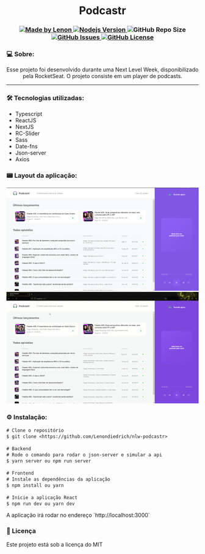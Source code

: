 
<h1 align="center">Podcastr</h1>
<h3 align="center">
  <a href="https://github.com/Lenondiedrich">
      <img alt="Made by Lenon" src="https://img.shields.io/badge/made%20by-Lenondiedrich-blue">
   </a>
  <a href="https://github.com/nodejs/node/blob/master/doc/changelogs/CHANGELOG_V14.md#14.15.0">
      <img alt="Nodejs Version" src="https://img.shields.io/badge/node.js-v14.15.0-informational?logo=Node.JS">
  </a>
  <img alt="GitHub Repo Size" src="https://img.shields.io/github/repo-size/Lenondiedrich/nlw-podcastr">
  <a href="https://github.com/Lenondiedrich/nlw-podcastr/issues">
      <img alt="GitHub Issues" src="https://img.shields.io/github/issues/Lenondiedrich/nlw-podcastr">
   </a>
  <a href="./LICENSE.txt">
      <img alt="GitHub License" src="https://img.shields.io/github/license/Lenondiedrich/nlw-podcastr">
   </a>
</h3>
<h3>💻 Sobre: </h3>
<p align="center">Esse projeto foi desenvolvido durante uma Next Level Week, disponibilizado pela RocketSeat. O projeto consiste em um player de podcasts.</p>
<hr/>
<h3>🛠 Tecnologias utilizadas: </h3>
<ul>
  <li>Typescript</li>
  <li>ReactJS</li>
  <li>NextJS</li>
  <li>RC-Slider</li>
  <li>Sass</li>
  <li>Date-fns</li>
  <li>Json-server</li>
  <li>Axios</li>
  
</ul

<hr />

<h3>📟 Layout da aplicação:</h3>
  <img src="./podcastr.png" />
  <img src="./podcatrDemo.gif" />
  
<h3>⚙️ Instalação: </h3>

    # Clone o repositório
    $ git clone <https://github.com/Lenondiedrich/nlw-podcastr>

    # Backend
    # Rode o comando para rodar o json-server e simular a api
    $ yarn server ou npm run server

    # Frontend
    # Instale as dependências da aplicação
    $ npm install ou yarn

    # Inicie a aplicação React
    $ npm run dev ou yarn dev


<p>A aplicação irá rodar no endereço `http://localhost:3000`</p>

<h3>📝 Licença</h3>
<p>Este projeto está sob a licença do MIT</p>
